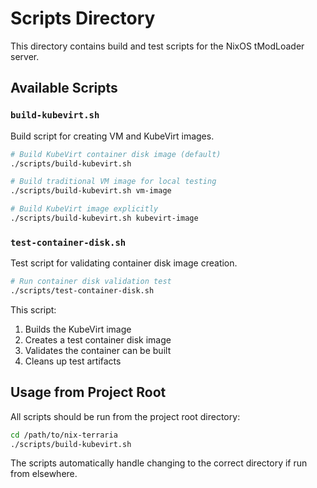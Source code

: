 # Scripts Directory

This directory contains build and test scripts for the NixOS tModLoader server.

## Available Scripts

### `build-kubevirt.sh`
Build script for creating VM and KubeVirt images.

```bash
# Build KubeVirt container disk image (default)
./scripts/build-kubevirt.sh

# Build traditional VM image for local testing
./scripts/build-kubevirt.sh vm-image

# Build KubeVirt image explicitly
./scripts/build-kubevirt.sh kubevirt-image
```

### `test-container-disk.sh`
Test script for validating container disk image creation.

```bash
# Run container disk validation test
./scripts/test-container-disk.sh
```

This script:
1. Builds the KubeVirt image
2. Creates a test container disk image
3. Validates the container can be built
4. Cleans up test artifacts

## Usage from Project Root

All scripts should be run from the project root directory:

```bash
cd /path/to/nix-terraria
./scripts/build-kubevirt.sh
```

The scripts automatically handle changing to the correct directory if run from elsewhere.